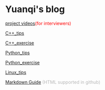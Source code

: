 # Yuanqi's blog

[project videos](/project_intv.md)<span style='color:#ff0000'>(for interviewers)</span>

[C++_tips](/C++_tips.md)

[C++_exercise](/C++_exercise.md)

[Python_tips](/python_tips.md)

[Python_exercise](/python_exercise.md)

[Linux_tips](/linux_tips.md)

[Markdown Guide](https://guides.github.com/features/mastering-markdown/) <span style='color:#b7b7b7'>(HTML supported in github)</span>

